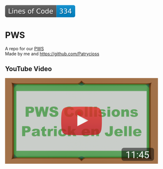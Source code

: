 \
![Lines of Code](https://raw.githubusercontent.com/TechnicJelle/PWS/badges/badgelines.svg)
# PWS
A repo for our [PWS](https://bit.ly/3oYO69p)\
Made by me and https://github.com/Patrycioss

## YouTube Video
[![PWS Video on YouTube](https://github.com/TechnicJelle/PWS/blob/main/.github/images/thumb.png "PWS Video on YouTube")](https://www.youtube.com/watch?v=nQODM3wdpdw)

